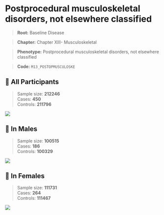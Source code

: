 # Postprocedural musculoskeletal disorders, not elsewhere classified

> **Root:** Baseline Disease  

> **Chapter:** Chapter XIII- Musculoskeletal  

> **Phenotype:** Postprocedural musculoskeletal disorders, not elsewhere classified  

> **Code:** `M13_POSTOPMUSCULOSKE`

## 🧪 All Participants  
> Sample size: **212246**  
> Cases: **450**  
> Controls: **211796**
<img src="/Disease/Figures/ALL/Incidence/M13_POSTOPMUSCULOSKE.png"/>
<CsvTable src="/public/Disease/Data/ALL/Incidence/COX_M13_POSTOPMUSCULOSKE.csv" label="🔍 View full results" />

## 👨 In Males  
> Sample size: **100515**  
> Cases: **186**  
> Controls: **100329**
<img src="/Disease/Figures/Male/Incidence/M13_POSTOPMUSCULOSKE.png"/>
<CsvTable src="/public/Disease/Data/Male/Incidence/COX_M13_POSTOPMUSCULOSKE.csv" label="🔍 View full results" />

## 👩 In Females  
> Sample size: **111731**  
> Cases: **264**  
> Controls: **111467**
<img src="/Disease/Figures/Female/Incidence/M13_POSTOPMUSCULOSKE.png"/>
<CsvTable src="/public/Disease/Data/Female/Incidence/COX_M13_POSTOPMUSCULOSKE.csv" label="🔍 View full results" />
